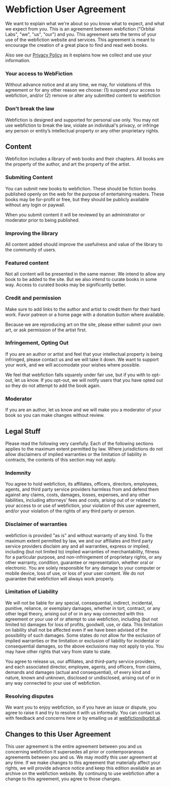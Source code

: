 Webfiction User Agreement
=========================

We want to explain what we're about so you know what to expect, and what we expect from you. This is an agreement between webfiction ("Orbital Labs", "we", "us", "our") and you. This agreement sets the terms of your use of the webfiction website and services. This agreement is meant to encourage the creation of a great place to find and read web books.

Also see our [Privacy Policy](./privacy-policy.md) as it explains how we collect and use your information.

### Your access to WebFiction

Without advance notice and at any time, we may, for violations of this agreement or for any other reason we choose: (1) suspend your access to webfiction, and/or (2) remove or alter any submitted content to webfiction

### Don't break the law

Webfiction is designed and supported for personal use only. You may not use webfiction to break the law, violate an individual's privacy, or infringe any person or entity’s intellectual property or any other proprietary rights.

Content
-------

Webficiton includes a library of web books and their chapters. All books are the property of the author, and art the property of the artist.

### Submiting Content

You can submit new books to webfiction. These should be fiction books published openly on the web for the purpose of entertaining readers. These books may be for-profit or free, but they should be publicly available without any login or paywall.

When you submit content it will be reviewed by an administrator or moderator prior to being published.

### Improving the library

All content added should improve the usefulness and value of the library to the community of users.

### Featured content

Not all content will be presented in the same manner. We intend to allow any book to be added to the site. But we also intend to curate books in some way. Access to curated books may be significantly better.

### Credit and permission

Make sure to add links to the author and artist to credit them for their hard work. Favor patreon or a home page with a donation button where available.

Because we are reproducing art on the site, please either submit your own art, or ask permission of the artist first.

### Infringement, Opting Out

If you are an author or artist and feel that your intellectual property is being infringed, please contact us and we will take it down. We want to support your work, and we will accomodate your wishes where possible.

We feel that webfiction falls squarely under fair use, but if you with to opt-out, let us know. If you opt-out, we will notify users that you have opted out so they do not attempt to add the book again.

### Moderator

If you are an author, let us know and we will make you a moderator of your book so you can make changes without review.


Legal Stuff
-----------

Please read the following very carefully. Each of the following sections applies to the maximum extent permitted by law. Where jurisdictions do not allow disclaimers of implied warranties or the limitation of liability in contracts, the contents of this section may not apply.

### Indemnity

You agree to hold webfiction, its affiliates, officers, directors, employees, agents, and third party service providers harmless from and defend them against any claims, costs, damages, losses, expenses, and any other liabilities, including attorneys’ fees and costs, arising out of or related to your access to or use of webfiction, your violation of this user agreement, and/or your violation of the rights of any third party or person.

### Disclaimer of warranties

webfiction is provided "as is" and without warranty of any kind. To the maximum extent permitted by law, we and our affiliates and third party service providers disclaim any and all warranties, express or implied, including (but not limited to) implied warranties of merchantability, fitness for a particular purpose, and non-infringement of proprietary rights, or any other warranty, condition, guarantee or representation, whether oral or electronic. You are solely responsible for any damage to your computer or mobile device, loss of use, or loss of your user content. We do not guarantee that webfiction will always work properly.

### Limitation of Liability

We will not be liable for any special, consequential, indirect, incidental, punitive, reliance, or exemplary damages, whether in tort, contract, or any other legal theory, arising out of or in any way connected with this agreement or your use of or attempt to use webfiction, including (but not limited to) damages for loss of profits, goodwill, use, or data. This limitation on liability shall not be affected even if we have been advised of the possibility of such damages. Some states do not allow for the exclusion of implied warranties or the limitation or exclusion of liability for incidental or consequential damages, so the above exclusions may not apply to you. You may have other rights that vary from state to state.

You agree to release us, our affiliates, and third-party service providers, and each associated director, employee, agents, and officers, from claims, demands and damages (actual and consequential), of every kind and nature, known and unknown, disclosed or undisclosed, arising out of or in any way connected to your use of webfiction.

### Resolving disputes

We want you to enjoy webfiction, so if you have an issue or dispute, you agree to raise it and try to resolve it with us informally. You can contact us with feedback and concerns here or by emailing us at webfiction@orbit.al.

Changes to this User Agreement
------------------------------

This user agreement is the entire agreement between you and us concerning webfiction It supersedes all prior or contemporaneous agreements between you and us. We may modify this user agreement at any time. If we make changes to this agreement that materially affect your rights, we will provide advance notice and keep this edition available as an archive on the webfiction website. By continuing to use webfiction after a change to this agreement, you agree to those changes.
